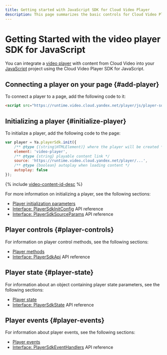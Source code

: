 ```yaml
---
title: Getting started with JavaScript SDK for Cloud Video Player
description: This page summarizes the basic controls for Cloud Video Player using JavaScript SDK.
---
```


# Getting Started with the video player SDK for JavaScript

You can integrate a [video player](../../concepts/player.md) with content from Cloud Video into your [JavaScript](https://en.wikipedia.org/wiki/JavaScript) project using the Cloud Video Player SDK for JavaScript.

## Connecting a player on your page {#add-player}

To connect a player to a page, add the following code to it:

```html
<script src="https://runtime.video.cloud.yandex.net/player/js/player-sdk.js"></script>
```

## Initializing a player {#initialize-player}

To initialize a player, add the following code to the page:

```javascript
var player = Ya.playerSdk.init({
    /** @type {(string|HTMLElement)} where the player will be created */
    element: 'video-player',
    /** @type {string} playable content link */
    source: 'https://runtime.video.cloud.yandex.net/player/...',
    /** @type {boolean} autoplay when loading content */
    autoplay: false
});
```

{% include [video-content-id-desc](../../../_includes/video/video-content-id-desc.md) %}

For more information on initializing a player, see the following sections:

* [Player initialization parameters](./initialization.md)
* [Interface: PlayerSdkInitConfig](../../api-ref/javascript/interfaces/PlayerSdkEventHandlers.md) API reference
* [Interface: PlayerSdkSourceParams](../../api-ref/javascript/interfaces/PlayerSdkEventHandlers.md) API reference

## Player controls {#player-controls}

For information on player control methods, see the following sections:

* [Player methods](./player-methods.md)
* [Interface: PlayerSdkApi](../../api-ref/javascript/interfaces/PlayerSdkEventHandlers.md) API reference

## Player state {#player-state}
    
For information about an object containing player state parameters, see the following sections:

* [Player state](./player-state.md)
* [Interface: PlayerSdkState](../../api-ref/javascript/interfaces/PlayerSdkEventHandlers.md) API reference

## Player events {#player-events}

For information about player events, see the following sections:

* [Player events](./player-events.md)
* [Interface: PlayerSdkEventHandlers](../../api-ref/javascript/interfaces/PlayerSdkEventHandlers.md) API reference
